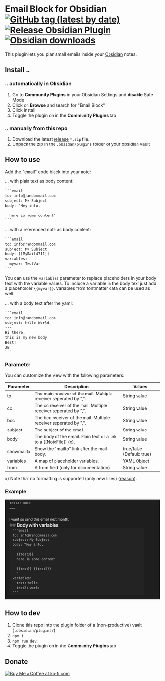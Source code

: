 # Email Block for Obsidian [![GitHub tag (latest by date)](https://img.shields.io/github/v/tag/joleaf/obsidian-email-block-plugin)](https://github.com/joleaf/obsidian-email-block-plugin/releases) [![Release Obsidian Plugin](https://github.com/joleaf/obsidian-email-block-plugin/actions/workflows/release.yml/badge.svg)](https://github.com/joleaf/obsidian-email-block-plugin/actions/workflows/release.yml) [![Obsidian downloads](https://img.shields.io/badge/dynamic/json?logo=obsidian&color=%238b6cef&label=downloads&query=%24%5B%22email-block-plugin%22%5D.downloads&url=https%3A%2F%2Fraw.githubusercontent.com%2Fobsidianmd%2Fobsidian-releases%2Fmaster%2Fcommunity-plugin-stats.json)](https://obsidian.md/plugins?id=email-block-plugin)

This plugin lets you plan small emails inside your [Obsidian](https://www.obsidian.md) notes.

## Install ..

### .. automatically in Obsidian

1. Go to **Community Plugins** in your Obsidian Settings and **disable** Safe Mode
2. Click on **Browse** and search for "Email Block"
3. Click install
4. Toggle the plugin on in the **Community Plugins** tab

### .. manually from this repo

1. Download the latest [release](https://github.com/joleaf/obsidian-email-block-plugin/releases) `*.zip` file.
2. Unpack the zip in the `.obsidan/plugins` folder of your obsidian vault

## How to use

Add the "email" code block into your note:

... with plain text as body content:

````
```email
to: info@randommail.com
subject: My Subject
body: "Hey info,

  here is some content"
```
````

... with a referenced note as body content:

````
```email
to: info@randommail.com
subject: My Subject
body: [[MyMail4711]]
variables:
  myvar: TestVar
```
````

You can use the `variables` parameter to replace placeholders in your body text with the variable values.
To include a variable in the body text just add a placeholder `{{myvar}}`.
Variables from fontmatter data can be used as well.


... with a body text after the yaml:

````
```email
to: info@randommail.com
subject: Hello World
---
Hi there,
this is my new body
Best!
JB
```
````

### Parameter

You can customize the view with the following parameters:

| Parameter  | Description                                                            | Values                     |
|------------|------------------------------------------------------------------------|----------------------------|
| to         | The main receiver of the mail. Multiple receiver seperated by ",".     | String value               |
| cc         | The cc receiver of the mail. Multiple receiver seperated by ",".       | String value               |
| bcc        | The bcc receiver of the mail. Multiple receiver seperated by ",".      | String value               |
| subject    | The subject of the email.                                              | String value               |
| body       | The body of the email. Plain text or a link to a \[\[NoteFile\]\] (x). | String value               |
| showmailto | Show the "mailto" link after the mail body.                            | true/false (Default: true) |
| variables  | A map of placeholder variables.                                        | YAML Object                | 
| from       | A from field (only for documentation).                                 | String value               | 

x) Note that no formatting is supported (only new
lines) ([reason](https://stackoverflow.com/questions/5620324/mailto-link-with-html-body)).

### Example

![Example](example/email-block-plugin.gif)

## How to dev

1. Clone this repo into the plugin folder of a (non-productive) vault (`.obsidian/plugins/`)
2. `npm i`
3. `npm run dev`
4. Toggle the plugin on in the **Community Plugins** tab

## Donate

<a href='https://ko-fi.com/joleaf' target='_blank'><img height='35' style='border:0px;height:46px;' src='https://az743702.vo.msecnd.net/cdn/kofi3.png?v=0' border='0' alt='Buy Me a Coffee at ko-fi.com' />

